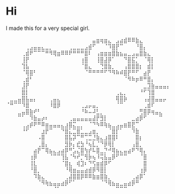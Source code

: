 # Hi
I made this for a very special girl.

⠀⠀⠀⠀⠀⠀⠀⠀⠀⠀⠀⠀⠀⠀⠀⠀⠀⠀⠀⠀⠀⠀⣤⣶⢶⣶⣄⠀⣠⣴⣾⠿⠿⣷⣄⠀⠀⠀⠀⠀⠀⠀
⠀⠀⠀⠀⠀⢀⣠⣤⣤⣄⣀⡀⠀⠀⠀⠀⢀⣀⣀⣀⣠⣾⠋⠀⠀⠈⠹⣿⡟⠉⠀⠀⠀⠘⣿⡄⠀⠀⠀⠀⠀⠀
⠀⠀⠀⠀⢀⣾⠟⠉⠉⠉⠛⠻⢿⣶⠿⠿⠟⠛⠛⠛⣿⠇⠀⢠⣶⣶⣶⣿⣷⣦⣤⣀⣠⣤⣿⣷⣄⠀⠀⠀⠀⠀
⠀⠀⠀⠀⢸⡟⠀⠀⠀⠀⠀⠀⠀⠀⠀⠀⠀⠀⠀⢰⣿⠀⠀⢸⣿⣼⡿⠁⠀⠀⠙⣿⣯⡁⠀⠈⢿⡇⠀⠀⠀⠀
⠀⠀⠀⠀⢹⣧⠀⠀⠀⠀⠀⠀⠀⠀⠀⠀⠀⠀⠀⠈⣿⣄⠀⠀⢙⣿⣷⡀⠀⠀⢠⣿⣿⣿⡆⠀⣾⡇⠀⠀⠀⠀
⠀⠀⠀⠀⠈⢿⣿⠃⠀⠀⠀⠀⠀⠀⠀⠀⠀⠀⠀⠀⠈⠛⠛⠛⠛⠋⠙⠻⠷⠾⣿⡟⠛⠋⠀⣴⡟⠀⠀⠀⠀⠀
⠀⠀⠀⠀⢀⣾⠃⠀⠀⠀⠀⠀⠀⠀⠀⠀⠀⠀⠀⠀⠀⠀⠀⠀⠀⠀⠀⠀⠀⠀⠈⠻⠷⡶⠿⠛⣿⡄⠀⠀⠀⠀
⠀⠀⠀⠀⣸⡟⠀⠀⠀⠀⠀⠀⠀⠀⠀⠀⠀⠀⠀⠀⠀⠀⠀⠀⠀⠀⠀⠀⠀⠀⠀⠀⠀⠀⠀⣀⣹⣷⣤⣤⣤⡄
⠀⠀⠀⠀⣿⡇⠀⠀⠀⠀⠀⠀⠀⠀⠀⠀⠀⠀⠀⠀⠀⠀⠀⠀⠀⠀⠀⠀⢀⣄⡀⠀⠀⠀⠘⠋⢹⣿⠀⠀⠀⠀
⠀⣀⣀⣤⣿⣧⣤⡄⠀⠀⠀⢀⣤⣄⠀⠀⠀⠀⠀⠀⠀⠀⠀⠀⠀⠀⠀⠀⢿⣿⡷⠀⠀⠀⠀⢠⣼⣿⣤⣤⡤⠀
⠈⠛⠉⠉⠹⣿⠀⠀⠀⠀⠀⠸⣿⡿⠀⠀⠀⠀⠀⢀⣠⡤⣤⡀⠀⠀⠀⠀⠈⠉⠀⠀⠀⠀⠀⢀⣾⠏⠀⠀⠀⠀
⠀⠀⠀⣀⣤⣿⣷⠞⠃⠀⠀⠀⠀⠀⠀⠀⠀⠀⠀⠘⠷⠤⠼⣃⡀⠀⠀⠀⠀⠀⠀⠀⠀⠀⢛⣿⡿⢶⣤⣄⠀⠀
⠀⠀⠀⠉⠁⠀⠹⣷⣤⡴⠆⠀⠀⠀⠀⠀⢀⣤⣤⣤⣤⣤⣼⡟⣻⡇⠀⠀⠀⠀⠀⠀⣀⣴⡿⠋⠀⠀⠀⠉⠀⠀
⠀⠀⠀⠀⢀⣠⡾⠟⠛⠿⣶⣤⣤⣤⣄⣰⣿⣍⣀⡀⠀⠈⠙⠳⠿⢷⣦⣀⣠⣤⣶⣿⣟⠉⠀⠀⠀⠀⠀⠀⠀⠀
⠀⠀⠀⠀⠘⠋⠀⠀⠀⣰⡟⠉⠀⠀⠙⣿⣅⣉⣿⣁⣀⣠⣶⡀⠀⠀⠈⣿⡏⠁⠀⠀⠹⣷⠀⠀⠀⠀⠀⠀⠀⠀
⠀⠀⠀⠀⠀⠀⠀⠀⠠⣿⠀⠀⠀⠀⠀⣿⣧⡽⠉⠛⢉⣉⣘⣷⣄⣰⣿⣿⠇⠀⠀⠀⠀⣿⡆⠀⠀⠀⠀⠀⠀⠀
⠀⠀⠀⠀⠀⠀⠀⠀⢀⣿⡄⠀⠀⠀⠀⣻⡷⡄⣞⣳⠘⢦⣇⡈⠙⡿⢿⡇⠀⠀⠀⠀⢠⣿⡀⠀⠀⠀⠀⠀⠀⠀
⠀⠀⠀⠀⠀⠀⠀⣴⡟⠉⢿⣦⣄⣠⣴⡿⠛⣡⣌⣿⢳⡞⠧⣿⣀⡙⠚⢿⣦⣄⣤⣴⠟⠙⢿⡄⠀⠀⠀⠀⠀⠀
⠀⠀⠀⠀⠀⠀⢰⡿⠀⠀⠀⠈⠉⠉⢹⣧⠈⠳⠞⡉⢻⡷⢦⠸⢭⣧⣤⡿⠋⠉⠉⠀⠀⠀⠈⣿⠀⠀⠀⠀⠀⠀
⠀⠀⠀⠀⠀⠀⢸⣇⠀⠀⠀⠀⠀⠀⠈⣿⣆⠀⢾⣹⠆⠙⢫⣶⣾⡿⠋⠀⠀⠀⠀⠀⠀⠀⠀⣿⠀⠀⠀⠀⠀⠀
⠀⠀⠀⠀⠀⠀⠘⣿⡀⠀⠀⠀⠀⠀⠀⠘⢿⣶⣤⣤⣴⣾⡿⠻⣿⡇⠀⠀⠀⠀⠀⠀⠀⠀⢰⡿⠀⠀⠀⠀⠀⠀
⠀⠀⠀⠀⠀⠀⠀⠹⣷⣄⠀⠀⠀⠀⠀⢀⣼⣿⣿⡿⠿⠿⣷⣶⣿⣷⡀⠀⠀⠀⠀⠀⢀⣴⡿⠁⠀⠀⠀⠀⠀⠀
⠀⠀⠀⠀⠀⠀⠀⠀⠈⠻⢷⣦⣤⣤⣴⡿⠋⠁⠀⠀⠀⠀⠀⠀⠈⠙⢿⣦⣤⣀⣤⣴⡿⠛⠀⠀⠀⠀⠀⠀⠀⠀
⠀⠀⠀⠀⠀⠀⠀⠀⠀⠀⠀⠀⠈⠁⠀⠀⠀⠀⠀⠀⠀⠀⠀⠀⠀⠀⠀⠀⠉⠉⠉⠀⠀⠀⠀⠀⠀⠀⠀⠀⠀⠀
